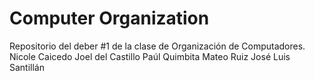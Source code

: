 # Computer Organization

Repositorio del deber #1 de la clase de Organización de Computadores.
Nicole Caicedo
Joel del Castillo
Paúl Quimbita
Mateo Ruiz
José Luis Santillán
